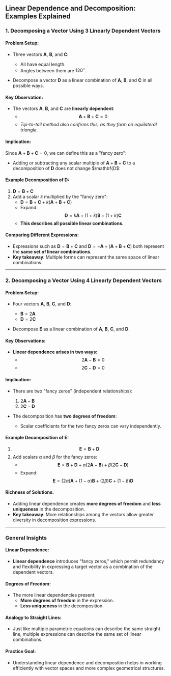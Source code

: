 ## Linear Dependence and Decomposition: Examples Explained

### 1. Decomposing a Vector Using 3 Linearly Dependent Vectors

#### Problem Setup:
- Three vectors $\mathbf{A}$, $\mathbf{B}$, and $\mathbf{C}$:
  - All have equal length.
  - Angles between them are $120^\circ$.
  
- Decompose a vector $\mathbf{D}$ as a linear combination of $\mathbf{A}$, $\mathbf{B}$, and $\mathbf{C}$ in all possible ways.

#### Key Observation:
- The vectors $\mathbf{A}$, $\mathbf{B}$, and $\mathbf{C}$ are **linearly dependent**:
  - $$ \mathbf{A} + \mathbf{B} + \mathbf{C} = 0 $$
  - *Tip-to-tail method also confirms this, as they form an equilateral triangle.*

#### Implication:
Since $\mathbf{A} + \mathbf{B} + \mathbf{C} = 0$, we can define this as a "fancy zero":
- Adding or subtracting any scalar multiple of $\mathbf{A} + \mathbf{B} + \mathbf{C}$ to a decomposition of $\mathbf{D}$ does not change $\mathbf{D$:
  
#### Example Decomposition of $\mathbf{D}$:
1. $\mathbf{D} = \mathbf{B} + \mathbf{C}$
2. Add a scalar $k$ multiplied by the "fancy zero":
   - $\mathbf{D} = \mathbf{B} + \mathbf{C} + k(\mathbf{A} + \mathbf{B} + \mathbf{C})$
   - Expand: 
     $$ \mathbf{D} = k\mathbf{A} + (1+k)\mathbf{B} + (1+k)\mathbf{C} $$
   - **This describes all possible linear combinations.**

#### Comparing Different Expressions:
- Expressions such as $\mathbf{D} = \mathbf{B} + \mathbf{C}$ and $\mathbf{D} = -\mathbf{A} + (\mathbf{A} + \mathbf{B} + \mathbf{C})$ both represent the **same set of linear combinations**. 
- **Key takeaway**: Multiple forms can represent the same space of linear combinations.

---

### 2. Decomposing a Vector Using 4 Linearly Dependent Vectors

#### Problem Setup:
- Four vectors $\mathbf{A}$, $\mathbf{B}$, $\mathbf{C}$, and $\mathbf{D}$:
  - $\mathbf{B} = 2\mathbf{A}$
  - $\mathbf{D} = 2\mathbf{C}$

- Decompose $\mathbf{E}$ as a linear combination of $\mathbf{A}$, $\mathbf{B}$, $\mathbf{C}$, and $\mathbf{D}$.

#### Key Observations:
- **Linear dependence arises in two ways:**
  - $$ 2\mathbf{A} - \mathbf{B} = 0 $$
  - $$ 2\mathbf{C} - \mathbf{D} = 0 $$

#### Implication:
- There are two "fancy zeros" (independent relationships):
  1. $2\mathbf{A} - \mathbf{B}$
  2. $2\mathbf{C} - \mathbf{D}$

- The decomposition has **two degrees of freedom**:
  - Scalar coefficients for the two fancy zeros can vary independently.

#### Example Decomposition of $\mathbf{E}$:
1. $$ \mathbf{E} = \mathbf{B} + \mathbf{D} $$
2. Add scalars $\alpha$ and $\beta$ for the fancy zeros:
   - $$ \mathbf{E} = \mathbf{B} + \mathbf{D} + \alpha(2\mathbf{A} - \mathbf{B}) + \beta(2\mathbf{C} - \mathbf{D}) $$
   - Expand:
     $$
     \mathbf{E} = (2\alpha)\mathbf{A} + (1-\alpha)\mathbf{B} + (2\beta)\mathbf{C} + (1-\beta)\mathbf{D}
     $$

#### Richness of Solutions:
- Adding linear dependence creates **more degrees of freedom** and **less uniqueness** in the decomposition.
- **Key takeaway**: More relationships among the vectors allow greater diversity in decomposition expressions.

---

### General Insights

#### Linear Dependence:
- **Linear dependence** introduces "fancy zeros," which permit redundancy and flexibility in expressing a target vector as a combination of the dependent vectors.

#### Degrees of Freedom:
- The more linear dependencies present:
  - **More degrees of freedom** in the expression.
  - **Less uniqueness** in the decomposition.

#### Analogy to Straight Lines:
- Just like multiple parametric equations can describe the same straight line, multiple expressions can describe the same set of linear combinations.

#### Practice Goal:
- Understanding linear dependence and decomposition helps in working efficiently with vector spaces and more complex geometrical structures.
